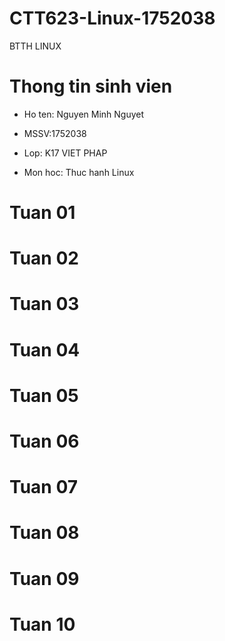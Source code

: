 # CTT623-Linux-1752038
BTTH LINUX

# Thong tin sinh vien

* Ho ten: Nguyen Minh Nguyet

* MSSV:1752038

* Lop: K17 VIET PHAP

* Mon hoc: Thuc hanh Linux

# Tuan 01

# Tuan 02 

# Tuan 03

# Tuan 04

# Tuan 05

# Tuan 06

# Tuan 07

# Tuan 08

# Tuan 09

# Tuan 10
